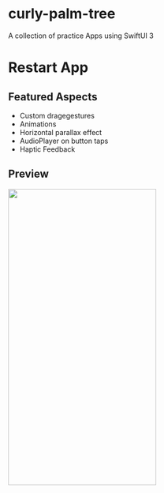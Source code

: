 # curly-palm-tree
A collection of practice Apps using SwiftUI 3


# Restart App

## Featured Aspects

- Custom dragegestures
- Animations
- Horizontal parallax effect
- AudioPlayer on button taps
- Haptic Feedback

## Preview

<img src="https://github.com/ajkolean/curly-palm-tree/blob/main/Restart/restartAppGif.gif" width="300" height="600" />
